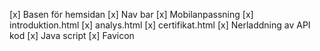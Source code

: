 
[x] Basen för hemsidan
[x] Nav bar
[x] Mobilanpassning
[x] introduktion.html
[x] analys.html
[x] certifikat.html 
[x] Nerladdning av API kod
[x] Java script 
[x] Favicon
